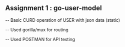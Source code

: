 ## Assignment 1 : go-user-model

-- Basic CURD operation of USER with json data (static)

-- Used gorilla/mux for routing

-- Used POSTMAN for API testing 
